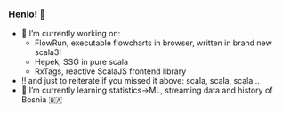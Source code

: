 ### Henlo! 👋

- :hammer: I’m currently working on:
  - FlowRun, executable flowcharts in browser, written in brand new scala3!
  - Hepek, SSG in pure scala
  - RxTags, reactive ScalaJS frontend library
- :bangbang: and just to reiterate if you missed it above: scala, scala, scala...
- :blue_book: I’m currently learning statistics->ML, streaming data and history of Bosnia :bosnia_herzegovina:
